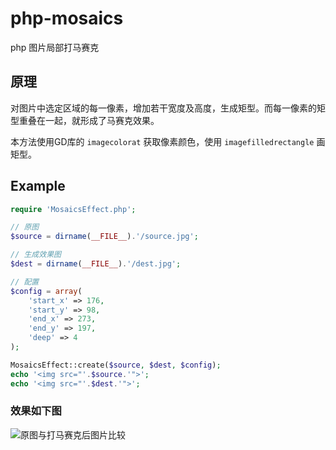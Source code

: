 # php-mosaics

php 图片局部打马赛克

## 原理

对图片中选定区域的每一像素，增加若干宽度及高度，生成矩型。而每一像素的矩型重叠在一起，就形成了马赛克效果。

本方法使用GD库的 `imagecolorat` 获取像素颜色，使用 `imagefilledrectangle` 画矩型。

## Example

```php
require 'MosaicsEffect.php';

// 原图
$source = dirname(__FILE__).'/source.jpg';

// 生成效果图
$dest = dirname(__FILE__).'/dest.jpg';

// 配置
$config = array(
    'start_x' => 176,
    'start_y' => 98,
    'end_x' => 273,
    'end_y' => 197,
    'deep' => 4
);

MosaicsEffect::create($source, $dest, $config);
echo '<img src="'.$source.'">';
echo '<img src="'.$dest.'">';
```

### 效果如下图

![原图与打马赛克后图片比较](https://github.com/xfdipzone/php-program/blob/master/php-mosaics/vs.jpg)
